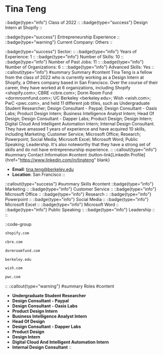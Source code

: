 # Tina Teng
::badge{type="info"}
Class of 2022
::
::badge{type="success"}
Design Intern at Shopify
::

::badge{type="success"}
Entrepreneurship Experience
::
::badge{type="warning"}
Current Company: Others
::

::badge{type="success"}
Sector: 
::
::badge{type="info"}
Years of Experience: 1
::
::badge{type="info"}
Number of Skills: 10
::
::badge{type="info"}
Number of Past Jobs: 11
::
::badge{type="info"}
Number of Organizations: 6
::
::badge{type="info"}
Advanced Skills: Yes
::
::callout{type="info"}
#summary
Summary
#content
Tina Teng is a fellow from the class of 2022 who is currently working as a Design Intern at Shopify, a Others company based in San Francisco. Over the course of their career, they have worked at 6 organizations, including Shopify <shopify.com>; CBRE <cbre.com>; Dorm Room Fund <dormroomfund.com>; UC Berkeley <berkeley.edu>; Wish <wish.com>; PwC <pwc.com>, and held 11 different job titles, such as Undergraduate Student Researcher; Design Consultant - Paypal; Design Consultant - Oasis Labs; Product Design Intern; Business Intelligence Analyst Intern; Head Of Design; Design Consultant - Dapper Labs; Product Design; Design Intern; Digital Cloud And Intelligent Automation Intern; Internal Design Consultant. They have amassed 1 years of experience and have acquired 10 skills, including Marketing; Customer Service; Microsoft Office; Research; Powerpoint; Social Media; Microsoft Excel; Microsoft Word; Public Speaking; Leadership. It's also noteworthy that they have a strong set of skills and do not have entrepreneurship experience.
::
::callout{type="info"}
#summary
Contact Information
#content
:button-link[LinkedIn Profile]{href="https://www.linkedin.com/in/tinateng" blank}
- **Email**: tina.teng@berkeley.edu
- **Location**: San Francisco
::

::callout{type="success"}
#summary
Skills
#content
::badge{type="info"}
Marketing
::
::badge{type="info"}
Customer Service
::
::badge{type="info"}
Microsoft Office
::
::badge{type="info"}
Research
::
::badge{type="info"}
Powerpoint
::
::badge{type="info"}
Social Media
::
::badge{type="info"}
Microsoft Excel
::
::badge{type="info"}
Microsoft Word
::
::badge{type="info"}
Public Speaking
::
::badge{type="info"}
Leadership
::
::

::code-group
```bash [Shopify]
shopify.com
```
```bash [CBRE]
cbre.com
```
```bash [Dorm Room Fund]
dormroomfund.com
```
```bash [UC Berkeley]
berkeley.edu
```
```bash [Wish]
wish.com
```
```bash [PwC]
pwc.com
```
::
::callout{type="warning"}
#summary
Roles
#content
- **Undergraduate Student Researcher**
- **Design Consultant - Paypal**
- **Design Consultant - Oasis Labs**
- **Product Design Intern**
- **Business Intelligence Analyst Intern**
- **Head Of Design**
- **Design Consultant - Dapper Labs**
- **Product Design**
- **Design Intern**
- **Digital Cloud And Intelligent Automation Intern**
- **Internal Design Consultant**
::


